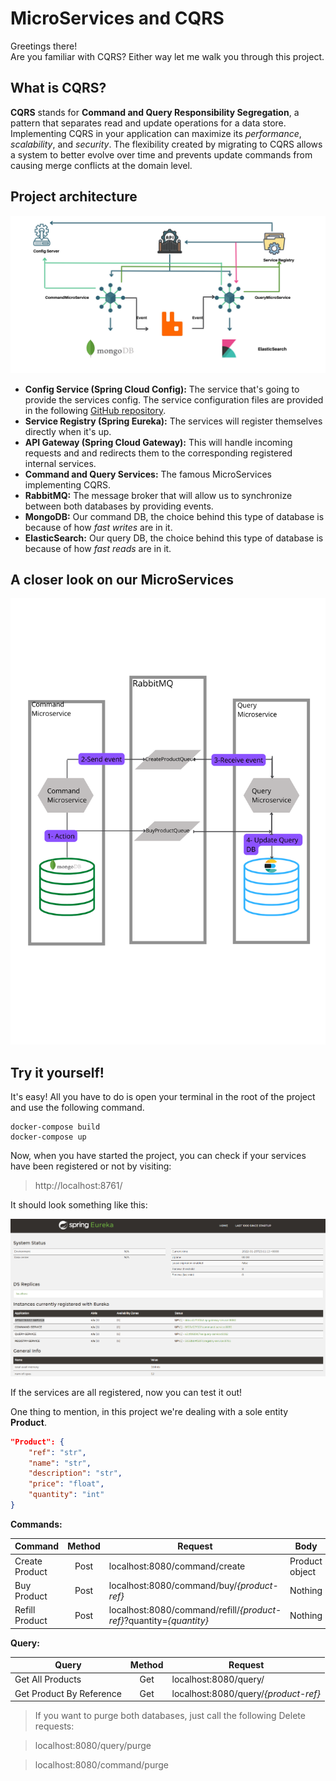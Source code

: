 # MicroServices and CQRS

Greetings there!
<br>
Are you familiar with CQRS? Either way let me walk you through this project.

## What is CQRS?

__CQRS__ stands for __Command and Query Responsibility Segregation__, a pattern that separates read and update operations for a data store. Implementing CQRS in your application can maximize its _performance_, _scalability_, and _security_. The flexibility created by migrating to CQRS allows a system to better evolve over time and prevents update commands from causing merge conflicts at the domain level.

## Project architecture

<p align="center">
  <img src="./assets/architecture.png" alt="design" />
</p>

- __Config Service (Spring Cloud Config):__ The service that's going to provide the services config. The service configuration files are provided in the following [GitHub repository](https://github.com/hajali-amine/microservices-cqrs-configs).
- __Service Registry (Spring Eureka):__ The services will register themselves directly when it's up.
- __API Gateway (Spring Cloud Gateway):__ This will handle incoming requests and and redirects them to the corresponding registered internal services.
- __Command and Query Services:__ The famous MicroServices implementing CQRS.
- __RabbitMQ:__ The message broker that will allow us to synchronize between both databases by providing events.
- __MongoDB:__ Our command DB, the choice behind this type of database is because of how _fast writes_ are in it.
- __ElasticSearch:__ Our query DB, the choice behind this type of database is because of how _fast reads_ are in it.

## A closer look on our MicroServices

<p align="center">
  <img src="./assets/RabbitMQ.png" alt="design" />
</p>

## Try it yourself!

It's easy! All you have to do is open your terminal in the root of the project and use the following command.
``` console
docker-compose build
docker-compose up
```
Now, when you have started the project, you can check if your services have been registered or not by visiting:
> http://localhost:8761/

It should look something like this:


<p align="center">
  <img src="./assets/eureka.png" alt="design" />
</p>

If the services are all registered, now you can test it out!

One thing to mention, in this project we're dealing with a sole entity __Product__.
``` json
"Product": {
    "ref": "str",
    "name": "str",
    "description": "str",
    "price": "float",
    "quantity": "int"
}
```

__Commands:__

| Command        | Method           | Request | Body |
| ------------- |:-------------:| ------------------ | ---------- |
| Create Product     | Post | localhost:8080/command/create | Product object |
| Buy Product   | Post | localhost:8080/command/buy/_{product-ref}_ | Nothing |
| Refill Product | Post | localhost:8080/command/refill/_{product-ref}_?quantity=_{quantity}_ | Nothing |

__Query:__

| Query        | Method           | Request |
| ------------- |:-------------:| ------------------ |
| Get All Products     | Get | localhost:8080/query/ |
| Get Product By Reference   | Get | localhost:8080/query/_{product-ref}_ |

> If you want to purge both databases, just call the following Delete requests:

> localhost:8080/query/purge

> localhost:8080/command/purge
